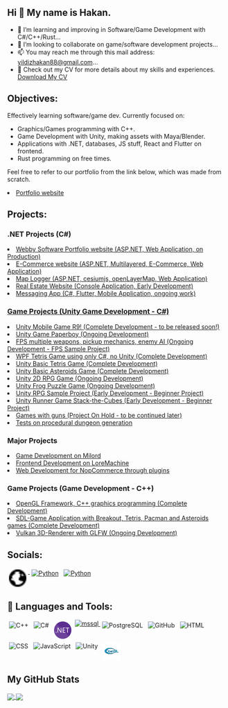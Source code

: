 Hi 👋 My name is Hakan.
------------------------------
- 👀 I’m learning and improving in Software/Game Development with C#/C++/Rust...
- 💞️ I’m looking to collaborate on game/software development projects...
- 📫 You may reach me through this mail address: yildizhakan88@gmail.com...
- 📄 Check out my CV for more details about my skills and experiences. <a href="https://flowcv.com/resume/9lsewnarv5"><i class="fa fa-file-text-o" aria-hidden="true"></i> Download My CV</a>

## Objectives:
Effectively learning software/game dev. Currently focused on:
- Graphics/Games programming with C++.
- Game Development with Unity, making assets with Maya/Blender.
- Applications with .NET, databases, JS stuff, React and Flutter on frontend.
- Rust programming on free times.

Feel free to refer to our portfolio from the link below, which was made from scratch.
<li><a href="https://webbysoftinit.com/">Portfolio website</a></li>

## Projects:
### .NET Projects (C#)
<li><a href="https://github.com/Hakkology/WebbySoftware">Webby Software Portfolio website (ASP.NET, Web Application, on Production)</a></li>
<li><a href="https://github.com/Hakkology/E-Commerce-Website">E-Commerce website (ASP.NET, Multilayered, E-Commerce, Web Application)</a></li>
<li><a href="https://github.com/Hakkology/MapLogger">Map Logger (ASP.NET, cesiumjs, openLayerMap, Web Application)</a></li>
<li><a href="https://github.com/Hakkology/Real-Estate-Site-Concept">Real Estate Website (Console Application, Early Development)</a></li>
<li><a href="https://github.com/Hakkology/MessagingApp">Messaging App (C#, Flutter, Mobile Application, ongoing work)</li>

### Game Projects (Unity Game Development - C#)
<li><a href="https://github.com/Hakkology/r9">Unity Mobile Game R9! (Complete Development - to be released soon!)</a></li>
<li><a href="https://github.com/Hakkology/Paperboy">Unity Game Paperboy (Ongoing Development) </a></li>
<li><a href="https://github.com/Hakkology/FPSProject">FPS multiple weapons, pickup mechanics, enemy AI (Ongoing Development - FPS Sample Project) </a></li>
<li><a href="https://github.com/Hakkology/Tetris-Game">WPF Tetris Game using only C#, no Unity (Complete Development)</a></li>
<li><a href="https://github.com/Hakkology/Tetris">Unity Basic Tetris Game (Complete Development) </a></li>
<li><a href="https://github.com/Hakkology/Asteroid">Unity Basic Asteroids Game (Complete Development) </a></li>
<li><a href="https://github.com/Hakkology/Marvin">Unity 2D RPG Game (Ongoing Development) </a></li>
<li><a href="https://github.com/Hakkology/Frogger">Unity Frog Puzzle Game (Ongoing Development) </a></li>
<li><a href="https://github.com/Hakkology/Under-the-Rift-s-Shadow">Unity RPG Sample Project (Early Development - Beginner Project)</a></li>
<li><a href="https://github.com/Hakkology/Stack-the-Cubes">Unity Runner Game Stack-the-Cubes (Early Development  - Beginner Project)</a></li>
<li><a href="https://github.com/Hakkology/Gun-World">Games with guns (Project On Hold - to be continued later) </a></li>
<li><a href="https://github.com/Hakkology/Procedural-Cave-Generation">Tests on procedural dungeon generation </a></li>

### Major Projects
<li><a href="https://store.steampowered.com/app/2455460/Milord/">Game Development on Milord</a></li>
<li><a href="https://www.loremachine.world">Frontend Development on LoreMachine</a></li>
<li><a href="https://nopcommerce.com">Web Development for NopCommerce through plugins</a></li>

### Game Projects (Game Development - C++)
<li><a href="https://github.com/Hakkology/OpenGL-Framework">OpenGL Framework, C++ graphics programming (Complete Development)</a></li>
<li><a href="https://github.com/Hakkology/SDL-Framework-Implementation">SDL-Game Application with Breakout, Tetris, Pacman and Asteroids games (Complete Development)</a></li>
<li><a href="https://github.com/Hakkology/Vulkan-API">Vulkan 3D-Renderer with GLFW (Ongoing Development)</a></li>

## Socials:
<p align="left">
 <a href="https://github.com/Hakkology/" target="_blank" rel="noopener noreferrer"> <img src="https://raw.githubusercontent.com/iconic/open-iconic/master/svg/globe.svg" alt="Python" height="40" style="vertical-align:top; margin:4px"> </a>
 <a href="https://www.linkedin.com/in/hakan-yildiz-029845132/" target="_blank" rel="noopener noreferrer"> <img src="https://cdn.jsdelivr.net/npm/simple-icons@v3/icons/linkedin.svg" alt="Python" height="40" style="vertical-align:top; margin:4px"></a>
 <a href="mailto:yildizhakan88@gmail.com"> <img src="https://cdn.jsdelivr.net/npm/simple-icons@v3/icons/gmail.svg" alt="Python" height="40" style="vertical-align:top; margin:4px"></a>
</p>

## 🧰 Languages and Tools:
<p align="left">
  <img src="https://raw.githubusercontent.com/isocpp/logos/master/cpp_logo.png" alt="C++" height="40" style="vertical-align:top; margin:4px">
  <img src="https://seeklogo.com/images/C/c-sharp-c-logo-02F17714BA-seeklogo.com.png" alt="C#" height="40" style="vertical-align:top; margin:4px">
  <img src="https://raw.githubusercontent.com/github/explore/80688e429a7d4ef2fca1e82350fe8e3517d3494d/topics/dotnet/dotnet.png" alt=".NET" height="40" style="vertical-align:top; margin:4px">
 <a href="https://www.microsoft.com/en-us/sql-server" target="_blank" rel="noreferrer"> <img src="https://www.svgrepo.com/show/303229/microsoft-sql-server-logo.svg" alt="mssql" width="40" height="40"/> </a> 
  <img src="https://www.postgresql.org/media/img/about/press/elephant.png" alt="PostgreSQL" height="40" style="vertical-align:top; margin:4px">
  <img src="https://github.githubassets.com/images/modules/logos_page/GitHub-Mark.png" alt="GitHub" height="40" style="vertical-align:top; margin:4px">
  <img src="https://cdn.iconscout.com/icon/free/png-256/html5-40-1175193.png" alt="HTML" height="40" style="vertical-align:top; margin:4px">
  <img src="https://cdn.iconscout.com/icon/free/png-256/css3-9-1175237.png" alt="CSS" height="40" style="vertical-align:top; margin:4px">
  <img src="https://cdn.iconscout.com/icon/free/png-256/javascript-1-225993.png" alt="JavaScript" height="40" style="vertical-align:top; margin:4px">
  <img src="https://cdn.iconscout.com/icon/free/png-256/unity-5-555544.png" alt="Unity" height="40" style="vertical-align:top; margin:4px">
  <img src="Images/opengl.png" alt="OpenGL" height="40" style="vertical-align:top; margin:4px">
</p>

## <b>My GitHub Stats</b>
<a href="https://github.com/Hakkology/github-readme-stats">
  <img height=200 align="center" src="https://github-readme-stats.vercel.app/api?username=Hakkology&theme=solarized-dark" />
</a>
<a href="https://github.com/Hakkology/convoychat">
  <img height=200 align="center" src="https://github-readme-stats.vercel.app/api/top-langs?username=Hakkology&layout=compact&langs_count=8&card_width=320&hide_progress=true&theme=solarized-dark" />
</a>

<br />

<!---
Hakkology/Hakkology is a ✨ special ✨ repository because its `README.md` (this file) appears on your GitHub profile.
You can click the Preview link to take a look at your changes.
--->
